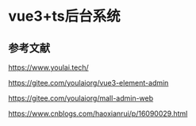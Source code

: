 # vue3+ts后台系统



## 参考文献

https://www.youlai.tech/

https://gitee.com/youlaiorg/vue3-element-admin

https://gitee.com/youlaiorg/mall-admin-web

https://www.cnblogs.com/haoxianrui/p/16090029.html